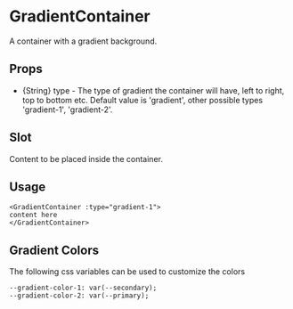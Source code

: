 # GradientContainer

A container with a gradient background.

## Props

- {String} type - The type of gradient the container will have, left to right, top to bottom etc. Default value is 'gradient', other possible types 'gradient-1', 'gradient-2'.

## Slot

Content to be placed inside the container.

## Usage

```
<GradientContainer :type="gradient-1">
content here
</GradientContainer>
```

## Gradient Colors

The following css variables can be used to customize the colors

```
--gradient-color-1: var(--secondary);
--gradient-color-2: var(--primary);
```
